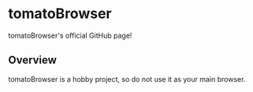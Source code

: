 # tomatoBrowser
tomatoBrowser's official GitHub page!

## Overview
tomatoBrowser is a hobby project, so do not use it as your main browser.
